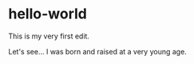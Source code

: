 # hello-world

This is my very first edit. 

Let's see... I was born and raised at a very young age. 


